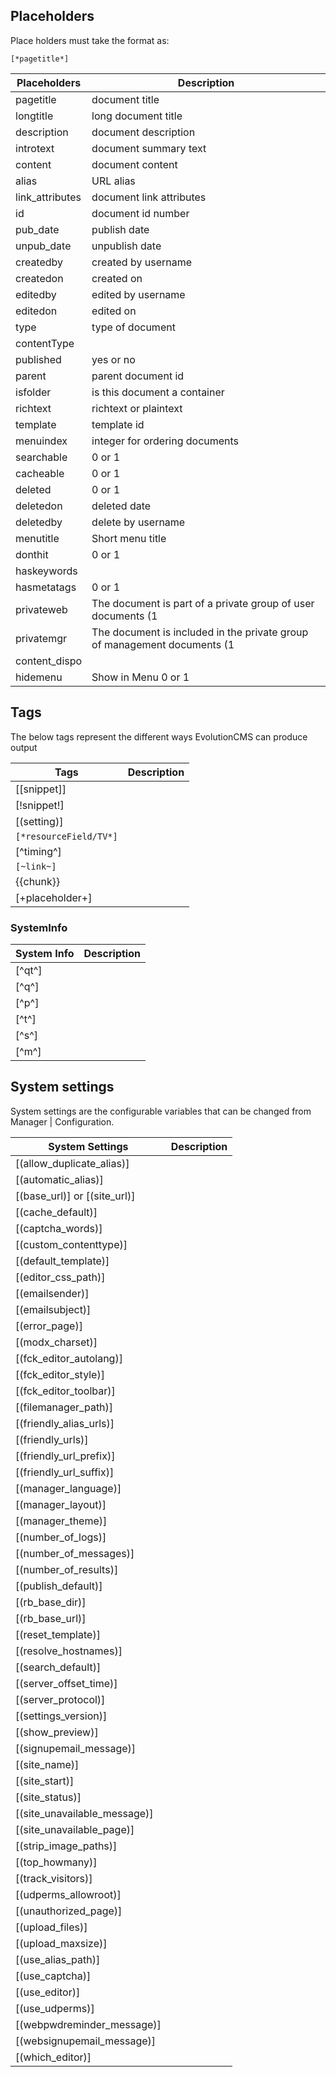 ## Placeholders

Place holders must take the format as:
```
[*pagetitle*]
```

| Placeholders | Description |
| --- | --- |
| pagetitle | document title |
|longtitle |  long document title |
|description| document description |
|introtext| document summary text | 
|content| document content
|alias| URL alias |
|link_attributes| document link attributes |
|id| document id number |
|pub_date| publish date |
|unpub_date| unpublish date |
|createdby| created by username |
|createdon| created on | 
|editedby| edited by username |
|editedon| edited on
|type| type of document |
|contentType| |
|published| yes or no | 
|parent| parent document id |
|isfolder| is this document a container |
|richtext| richtext or plaintext
|template| template id
|menuindex| integer for ordering documents
|searchable| 0 or 1 |
|cacheable| 0 or 1 |
|deleted| 0 or 1 |
|deletedon| deleted date |
|deletedby| delete by username |
|menutitle| Short menu title |
|donthit| 0 or 1 |
|haskeywords| 
|hasmetatags| 0 or 1 |
|privateweb| The document is part of a private group of user documents (1|0) |
|privatemgr| The document is included in the private group of management documents (1|0) |
|content_dispo| 
|hidemenu| Show in Menu 0 or 1 |

## Tags

The below tags represent the different ways EvolutionCMS can produce output

| Tags | Description |
| --- | --- |
| [[snippet]] | 
| [!snippet!]	|
| [(setting)]	| 
| ```[*resourceField/TV*]``` | 
| [^timing^] |
| ```[~link~]``` |
| {{chunk}}	|
| [+placeholder+]	|

### SystemInfo

| System Info | Description |
| --- | --- |
| [^qt^] |
| [^q^] |
| [^p^] |
| [^t^] |
| [^s^] |
| [^m^] |

## System settings

System settings are the configurable variables that can be changed from Manager | Configuration.

| System Settings | Description |
| --- | --- |
| [(allow_duplicate_alias)] | 
| [(automatic_alias)] | 
| [(base_url)] or [(site_url)] |
| [(cache_default)] | 
| [(captcha_words)] | 
| [(custom_contenttype)] | 
| [(default_template)] | 
| [(editor_css_path)] | 
| [(emailsender)] | 
| [(emailsubject)] |
| [(error_page)] | 
| [(modx_charset)] | 
| [(fck_editor_autolang)] | 
| [(fck_editor_style)] | 
| [(fck_editor_toolbar)] |
| [(filemanager_path)] |
| [(friendly_alias_urls)] |
| [(friendly_urls)] |
| [(friendly_url_prefix)] |
| [(friendly_url_suffix)] |
| [(manager_language)] |
| [(manager_layout)] | 
| [(manager_theme)] | 
| [(number_of_logs)] | 
| [(number_of_messages)] | 
| [(number_of_results)] | 
| [(publish_default)] | 
| [(rb_base_dir)] | 
| [(rb_base_url)] | 
| [(reset_template)] | 
| [(resolve_hostnames)] | 
| [(search_default)] | 
| [(server_offset_time)] | 
| [(server_protocol)] | 
| [(settings_version)] | 
| [(show_preview)] | 
| [(signupemail_message)] | 
| [(site_name)] |
| [(site_start)] | 
| [(site_status)] | 
| [(site_unavailable_message)] | 
| [(site_unavailable_page)] | 
| [(strip_image_paths)] | 
| [(top_howmany)] | 
| [(track_visitors)] | 
| [(udperms_allowroot)] | 
| [(unauthorized_page)] | 
| [(upload_files)] | 
| [(upload_maxsize)] | 
| [(use_alias_path)] | 
| [(use_captcha)] | 
| [(use_editor)] |
| [(use_udperms)] | 
| [(webpwdreminder_message)] | 
| [(websignupemail_message)] | 
| [(which_editor)] | 
